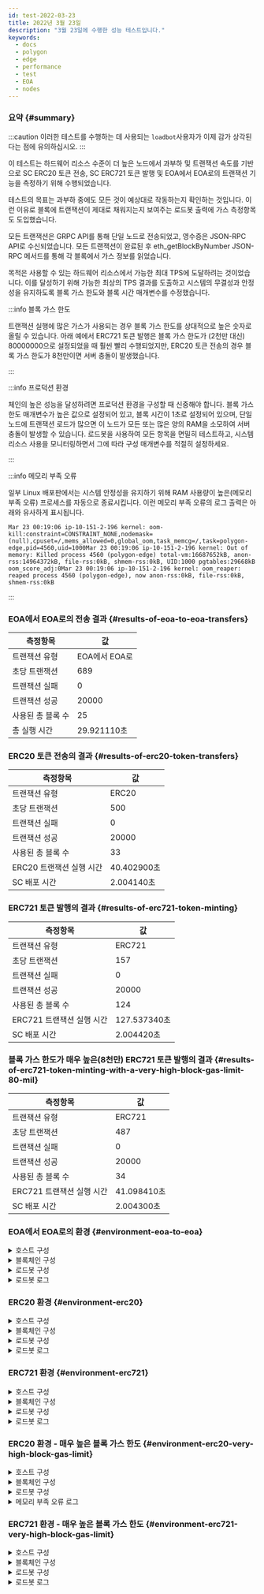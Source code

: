 ```yaml
---
id: test-2022-03-23
title: 2022년 3월 23일
description: "3월 23일에 수행한 성능 테스트입니다."
keywords:
  - docs
  - polygon
  - edge
  - performance
  - test
  - EOA
  - nodes
---
```


### 요약 {#summary}

:::caution
이러한 테스트를 수행하는 데 사용되는 `loadbot`사용자가 이제 감가 상각된다는 점에 유의하십시오.
:::

이 테스트는 하드웨어 리소스 수준이 더 높은 노드에서 과부하 및 트랜잭션 속도를 기반으로 SC ERC20 토큰 전송, SC ERC721 토큰 발행 및 EOA에서 EOA로의 트랜잭션 기능을 측정하기 위해 수행되었습니다.

테스트의 목표는 과부하 중에도 모든 것이 예상대로 작동하는지 확인하는 것입니다. 이런 이유로 블록에 트랜잭션이 제대로 채워지는지 보여주는 로드봇 출력에 가스 측정항목도 도입했습니다.

모든 트랜잭션은 GRPC API를 통해 단일 노드로 전송되었고, 영수증은 JSON-RPC API로 수신되었습니다. 모든 트랜잭션이 완료된 후 eth_getBlockByNumber JSON-RPC 메서드를 통해 각 블록에서 가스 정보를 읽었습니다.

목적은 사용할 수 있는 하드웨어 리소스에서 가능한 최대 TPS에 도달하려는 것이었습니다.
이를 달성하기 위해 가능한 최상의 TPS 결과를 도출하고 시스템의 무결성과 안정성을 유지하도록 블록 가스 한도와 블록 시간 매개변수를 수정했습니다.

:::info 블록 가스 한도

트랜잭션 실행에 많은 가스가 사용되는 경우 블록 가스 한도를 상대적으로 높은 숫자로 올릴 수 있습니다.
아래 예에서 ERC721 토큰 발행은 블록 가스 한도가 (2천만 대신) 80000000으로 설정되었을 때 훨씬 빨리 수행되었지만, ERC20 토큰 전송의 경우 블록 가스 한도가 8천만이면 서버 충돌이 발생했습니다.

:::

:::info 프로덕션 환경

체인의 높은 성능을 달성하려면 프로덕션 환경을 구성할 때 신중해야 합니다.
블록 가스 한도 매개변수가 높은 값으로 설정되어 있고, 블록 시간이 1초로 설정되어 있으며, 단일 노드에 트랜잭션 로드가 많으면 이 노드가 모든 또는 많은 양의 RAM을 소모하여 서버 충돌이 발생할 수 있습니다.
로드봇을 사용하여 모든 항목을 면밀히 테스트하고, 시스템 리소스 사용을 모니터링하면서 그에 따라 구성 매개변수를 적절히 설정하세요.

:::

:::info 메모리 부족 오류

일부 Linux 배포판에서는 시스템 안정성을 유지하기 위해 RAM 사용량이 높은(메모리 부족 오류) 프로세스를 자동으로 종료시킵니다.
이런 메모리 부족 오류의 로그 출력은 아래와 유사하게 표시됩니다.
```
Mar 23 00:19:06 ip-10-151-2-196 kernel: oom-kill:constraint=CONSTRAINT_NONE,nodemask=(null),cpuset=/,mems_allowed=0,global_oom,task_memcg=/,task=polygon-edge,pid=4560,uid=1000Mar 23 00:19:06 ip-10-151-2-196 kernel: Out of memory: Killed process 4560 (polygon-edge) total-vm:16687652kB, anon-rss:14964372kB, file-rss:0kB, shmem-rss:0kB, UID:1000 pgtables:29668kB oom_score_adj:0Mar 23 00:19:06 ip-10-151-2-196 kernel: oom_reaper: reaped process 4560 (polygon-edge), now anon-rss:0kB, file-rss:0kB, shmem-rss:0kB
```
:::

### EOA에서 EOA로의 전송 결과 {#results-of-eoa-to-eoa-transfers}
| 측정항목 | 값 |
| ------ | ----- |
| 트랜잭션 유형 | EOA에서 EOA로 |
| 초당 트랜잭션 | 689 |
| 트랜잭션 실패 | 0 |
| 트랜잭션 성공 | 20000 |
| 사용된 총 블록 수 | 25 |
| 총 실행 시간 | 29.921110초 |

### ERC20 토큰 전송의 결과 {#results-of-erc20-token-transfers}

| 측정항목 | 값 |
| ------ | ----- |
| 트랜잭션 유형 | ERC20 |
| 초당 트랜잭션 | 500 |
| 트랜잭션 실패 | 0 |
| 트랜잭션 성공 | 20000 |
| 사용된 총 블록 수 | 33 |
| ERC20 트랜잭션 실행 시간 | 40.402900초 |
| SC 배포 시간 | 2.004140초 |

### ERC721 토큰 발행의 결과 {#results-of-erc721-token-minting}

| 측정항목 | 값 |
| ------ | ----- |
| 트랜잭션 유형 | ERC721 |
| 초당 트랜잭션 | 157 |
| 트랜잭션 실패 | 0 |
| 트랜잭션 성공 | 20000 |
| 사용된 총 블록 수 | 124 |
| ERC721 트랜잭션 실행 시간 | 127.537340초 |
| SC 배포 시간 | 2.004420초 |


### 블록 가스 한도가 매우 높은(8천만) ERC721 토큰 발행의 결과 {#results-of-erc721-token-minting-with-a-very-high-block-gas-limit-80-mil}
| 측정항목 | 값 |
| ------ | ----- |
| 트랜잭션 유형 | ERC721 |
| 초당 트랜잭션 | 487 |
| 트랜잭션 실패 | 0 |
| 트랜잭션 성공 | 20000 |
| 사용된 총 블록 수 | 34 |
| ERC721 트랜잭션 실행 시간 | 41.098410초 |
| SC 배포 시간 | 2.004300초 |


### EOA에서 EOA로의 환경 {#environment-eoa-to-eoa}
<details>
  <summary>호스트 구성</summary>
  <div>
    <div>
        <table>
            <tr>
                <td>클라우드 제공업체</td>
                <td>AWS</td>
            </tr>
            <tr>
                <td>인스턴스 크기</td>
                <td>c5.2xlarge</td>
            </tr>
            <tr>
                <td>네트워킹</td>
                <td>비공개 서브넷</td>
            </tr>
            <tr>
                <td>운영체제</td>
                <td>Amazon Linux 2 AMI(HVM) - 커널 5.10</td>
            </tr>
            <tr>
                <td>파일 설명자 한도</td>
                <td>65535</td>
            </tr>
            <tr>
                <td>최대 사용자 프로세스</td>
                <td>65535</td>
            </tr>
        </table>
    </div>
    <br/>
  </div>
</details>

<details>
  <summary>블록체인 구성</summary>
  <div>
    <div>
        <table>
            <tr>
                <td>Polygon 엣지 버전</td>
                <td>개발 분기에 <a href="https://github.com/0xPolygon/polygon-edge/commit/06e11eac8da98c79c938fc53dda2da3318cfbe04">06e11eac8da98c79c938fc53dda2da3318cfbe04</a> 커밋</td>
            </tr>
            <tr>
                <td>검사기 노드</td>
                <td>4</td>
            </tr>
            <tr>
                <td>비 검사기 노드</td>
                <td>0</td>
            </tr>
            <tr>
                <td>합의</td>
                <td>IBFT PoA</td>
            </tr>
            <tr>
                <td>블록 시간</td>
                <td>1초</td>
            </tr>
            <tr>
                <td>블록 가스 한도</td>
                <td>20000000</td>
            </tr>
            <tr>
                <td>최대 슬롯</td>
                <td>1000000</td>
            </tr>
            <tr>
                <td>평균 블록 사용률</td>
                <td>84.00%</td>
            </tr>
        </table>
    </div>
    <br/>
  </div>
</details>

<details>
  <summary>로드봇 구성</summary>
  <div>
    <div>
        <table>
            <tr>
                <td>총 트랜잭션</td>
                <td>20000</td>
            </tr>
            <tr>
                <td>초당 전송된 트랜잭션</td>
                <td>689</td>
            </tr>
            <tr>
                <td>트랜잭션 유형</td>
                <td>EOA에서 EOA로의 전송</td>
            </tr>
        </table>
    </div>
    <br/>
  </div>
</details>

<details>
    <summary>로드봇 로그</summary>

    [COUNT DATA]
    Transactions submitted = 20000
    Transactions failed    = 0

    [APPROXIMATE TPS]
    Approximate number of transactions per second = 689

    [TURN AROUND DATA]
    Average transaction turn around = 5.685740s
    Fastest transaction turn around = 2.004480s
    Slowest transaction turn around = 9.013790s
    Total loadbot execution time    = 29.921110s

    [BLOCK DATA]
    Blocks required = 25

    Block #435 = 865 txns (18165000 gasUsed / 20000000 gasLimit) utilization = 90.83%
    Block #436 = 952 txns (19992000 gasUsed / 20000000 gasLimit) utilization = 99.96%
    Block #437 = 360 txns (7560000 gasUsed / 20000000 gasLimit) utilization  = 37.80%
    Block #438 = 952 txns (19992000 gasUsed / 20000000 gasLimit) utilization = 99.96%
    Block #439 = 952 txns (19992000 gasUsed / 20000000 gasLimit) utilization = 99.96%
    Block #440 = 952 txns (19992000 gasUsed / 20000000 gasLimit) utilization = 99.96%
    Block #442 = 952 txns (19992000 gasUsed / 20000000 gasLimit) utilization = 99.96%
    Block #443 = 952 txns (19992000 gasUsed / 20000000 gasLimit) utilization = 99.96%
    Block #444 = 952 txns (19992000 gasUsed / 20000000 gasLimit) utilization = 99.96%
    Block #445 = 157 txns (3297000 gasUsed / 20000000 gasLimit) utilization  = 16.48%
    Block #446 = 952 txns (19992000 gasUsed / 20000000 gasLimit) utilization = 99.96%
    Block #447 = 952 txns (19992000 gasUsed / 20000000 gasLimit) utilization = 99.96%
    Block #448 = 952 txns (19992000 gasUsed / 20000000 gasLimit) utilization = 99.96%
    Block #450 = 952 txns (19992000 gasUsed / 20000000 gasLimit) utilization = 99.96%
    Block #451 = 952 txns (19992000 gasUsed / 20000000 gasLimit) utilization = 99.96%
    Block #452 = 952 txns (19992000 gasUsed / 20000000 gasLimit) utilization = 99.96%
    Block #453 = 363 txns (7623000 gasUsed / 20000000 gasLimit) utilization  = 38.12%
    Block #454 = 952 txns (19992000 gasUsed / 20000000 gasLimit) utilization = 99.96%
    Block #455 = 952 txns (19992000 gasUsed / 20000000 gasLimit) utilization = 99.96%
    Block #456 = 952 txns (19992000 gasUsed / 20000000 gasLimit) utilization = 99.96%
    Block #458 = 952 txns (19992000 gasUsed / 20000000 gasLimit) utilization = 99.96%
    Block #459 = 952 txns (19992000 gasUsed / 20000000 gasLimit) utilization = 99.96%
    Block #460 = 952 txns (19992000 gasUsed / 20000000 gasLimit) utilization = 99.96%
    Block #461 = 16 txns (336000 gasUsed / 20000000 gasLimit) utilization    = 1.68%
    Block #462 = 151 txns (3171000 gasUsed / 20000000 gasLimit) utilization  = 15.86%

    [AVERAGE BLOCK UTILIZATION]
    Average utilization acorss all blocks = 84.00%
</details>

### ERC20 환경 {#environment-erc20}
<details>
  <summary>호스트 구성</summary>
  <div>
    <div>
        <table>
            <tr>
                <td>클라우드 제공업체</td>
                <td>AWS</td>
            </tr>
            <tr>
                <td>인스턴스 크기</td>
                <td>c5.2xlarge</td>
            </tr>
            <tr>
                <td>네트워킹</td>
                <td>비공개 서브넷</td>
            </tr>
            <tr>
                <td>운영체제</td>
                <td>Amazon Linux 2 AMI(HVM) - 커널 5.10</td>
            </tr>
            <tr>
                <td>파일 설명자 한도</td>
                <td>65535</td>
            </tr>
            <tr>
                <td>최대 사용자 프로세스</td>
                <td>65535</td>
            </tr>
        </table>
    </div>
    <br/>
  </div>
</details>

<details>
  <summary>블록체인 구성</summary>
  <div>
    <div>
        <table>
            <tr>
                <td>Polygon 엣지 버전</td>
                <td>개발 분기에 <a href="https://github.com/0xPolygon/polygon-edge/commit/06e11eac8da98c79c938fc53dda2da3318cfbe04">06e11eac8da98c79c938fc53dda2da3318cfbe04</a> 커밋</td>
            </tr>
            <tr>
                <td>검사기 노드</td>
                <td>4</td>
            </tr>
            <tr>
                <td>비 검사기 노드</td>
                <td>0</td>
            </tr>
            <tr>
                <td>합의</td>
                <td>IBFT PoA</td>
            </tr>
            <tr>
                <td>블록 시간</td>
                <td>1초</td>
            </tr>
            <tr>
                <td>블록 가스 한도</td>
                <td>20000000</td>
            </tr>
            <tr>
                <td>최대 슬롯</td>
                <td>1000000</td>
            </tr>
            <tr>
                <td>평균 블록 사용률</td>
                <td>88.38%</td>
            </tr>
        </table>
    </div>
    <br/>
  </div>
</details>

<details>
  <summary>로드봇 구성</summary>
  <div>
    <div>
        <table>
            <tr>
                <td>총 트랜잭션</td>
                <td>20000</td>
            </tr>
            <tr>
                <td>초당 전송된 트랜잭션</td>
                <td>500</td>
            </tr>
            <tr>
                <td>트랜잭션 유형</td>
                <td>ERC20에서 ERC20으로 전송</td>
            </tr>
        </table>
    </div>
    <br/>
  </div>
</details>

<details>
    <summary>로드봇 로그</summary>

    [COUNT DATA]
    Transactions submitted = 20000
    Transactions failed    = 0

    [APPROXIMATE TPS]
    Approximate number of transactions per second = 500

    [CONTRACT DEPLOYMENT DATA]
    Contract address     = 0xfCCb5bC1E2EdCcE6336f3C3112af488E9f7fFd45
    Total execution time = 2.004140s

    [CONTRACT BLOCK DATA]
    Blocks required = 1

    Block #643 = 1 txns (1055769 gasUsed / 20000000 gasLimit) utilization = 5.28%

    [TURN AROUND DATA]
    Average transaction turn around = 10.011350s
    Fastest transaction turn around = 2.005370s
    Slowest transaction turn around = 18.039780s
    Total loadbot execution time    = 40.402900s

    [BLOCK DATA]
    Blocks required = 33

    Block #645 = 684 txns (19962000 gasUsed / 20000000 gasLimit) utilization = 99.81%
    Block #646 = 685 txns (19976150 gasUsed / 20000000 gasLimit) utilization = 99.88%
    Block #647 = 685 txns (19976150 gasUsed / 20000000 gasLimit) utilization = 99.88%
    Block #648 = 685 txns (19976150 gasUsed / 20000000 gasLimit) utilization = 99.88%
    Block #650 = 685 txns (19976150 gasUsed / 20000000 gasLimit) utilization = 99.88%
    Block #651 = 685 txns (19976150 gasUsed / 20000000 gasLimit) utilization = 99.88%
    Block #652 = 685 txns (19976150 gasUsed / 20000000 gasLimit) utilization = 99.88%
    Block #653 = 1 txns (37550 gasUsed / 20000000 gasLimit) utilization      = 0.19%
    Block #654 = 685 txns (19976150 gasUsed / 20000000 gasLimit) utilization = 99.88%
    Block #655 = 685 txns (19976150 gasUsed / 20000000 gasLimit) utilization = 99.88%
    Block #656 = 685 txns (19976150 gasUsed / 20000000 gasLimit) utilization = 99.88%
    Block #657 = 200 txns (5838400 gasUsed / 20000000 gasLimit) utilization  = 29.19%
    Block #658 = 685 txns (19976150 gasUsed / 20000000 gasLimit) utilization = 99.88%
    Block #659 = 685 txns (19976150 gasUsed / 20000000 gasLimit) utilization = 99.88%
    Block #660 = 685 txns (19976150 gasUsed / 20000000 gasLimit) utilization = 99.88%
    Block #661 = 200 txns (5838400 gasUsed / 20000000 gasLimit) utilization  = 29.19%
    Block #662 = 685 txns (19976150 gasUsed / 20000000 gasLimit) utilization = 99.88%
    Block #663 = 685 txns (19976150 gasUsed / 20000000 gasLimit) utilization = 99.88%
    Block #664 = 685 txns (19976150 gasUsed / 20000000 gasLimit) utilization = 99.88%
    Block #666 = 685 txns (19976150 gasUsed / 20000000 gasLimit) utilization = 99.88%
    Block #667 = 685 txns (19976150 gasUsed / 20000000 gasLimit) utilization = 99.88%
    Block #668 = 685 txns (19976150 gasUsed / 20000000 gasLimit) utilization = 99.88%
    Block #669 = 414 txns (12076500 gasUsed / 20000000 gasLimit) utilization = 60.38%
    Block #670 = 685 txns (19976150 gasUsed / 20000000 gasLimit) utilization = 99.88%
    Block #671 = 685 txns (19976150 gasUsed / 20000000 gasLimit) utilization = 99.88%
    Block #672 = 685 txns (19976150 gasUsed / 20000000 gasLimit) utilization = 99.88%
    Block #673 = 46 txns (1349300 gasUsed / 20000000 gasLimit) utilization   = 6.75%
    Block #674 = 685 txns (19976150 gasUsed / 20000000 gasLimit) utilization = 99.88%
    Block #675 = 685 txns (19976150 gasUsed / 20000000 gasLimit) utilization = 99.88%
    Block #676 = 685 txns (19976150 gasUsed / 20000000 gasLimit) utilization = 99.88%
    Block #678 = 685 txns (19976150 gasUsed / 20000000 gasLimit) utilization = 99.88%
    Block #679 = 685 txns (19976150 gasUsed / 20000000 gasLimit) utilization = 99.88%
    Block #680 = 645 txns (18810150 gasUsed / 20000000 gasLimit) utilization = 94.05%

    [AVERAGE BLOCK UTILIZATION]
    Average utilization acorss all blocks = 88.38%

</details>

### ERC721 환경 {#environment-erc721}
<details>
  <summary>호스트 구성</summary>
  <div>
    <div>
        <table>
            <tr>
                <td>클라우드 제공업체</td>
                <td>AWS</td>
            </tr>
            <tr>
                <td>인스턴스 크기</td>
                <td>c5.2xlarge</td>
            </tr>
            <tr>
                <td>네트워킹</td>
                <td>비공개 서브넷</td>
            </tr>
            <tr>
                <td>운영체제</td>
                <td>Amazon Linux 2 AMI(HVM) - 커널 5.10</td>
            </tr>
            <tr>
                <td>파일 설명자 한도</td>
                <td>65535</td>
            </tr>
            <tr>
                <td>최대 사용자 프로세스</td>
                <td>65535</td>
            </tr>
        </table>
    </div>
    <br/>
  </div>
</details>

<details>
  <summary>블록체인 구성</summary>
  <div>
    <div>
        <table>
            <tr>
                <td>Polygon 엣지 버전</td>
                <td>개발 분기에 <a href="https://github.com/0xPolygon/polygon-edge/commit/06e11eac8da98c79c938fc53dda2da3318cfbe04">06e11eac8da98c79c938fc53dda2da3318cfbe04</a> 커밋</td>
            </tr>
            <tr>
                <td>검사기 노드</td>
                <td>4</td>
            </tr>
            <tr>
                <td>비 검사기 노드</td>
                <td>0</td>
            </tr>
            <tr>
                <td>합의</td>
                <td>IBFT PoA</td>
            </tr>
            <tr>
                <td>블록 시간</td>
                <td>1초</td>
            </tr>
            <tr>
                <td>블록 가스 한도</td>
                <td>20000000</td>
            </tr>
            <tr>
                <td>최대 슬롯</td>
                <td>1000000</td>
            </tr>
            <tr>
                <td>평균 블록 사용률</td>
                <td>92.90%</td>
            </tr>
        </table>
    </div>
    <br/>
  </div>
</details>

<details>
  <summary>로드봇 구성</summary>
  <div>
    <div>
        <table>
            <tr>
                <td>총 트랜잭션</td>
                <td>20000</td>
            </tr>
            <tr>
                <td>초당 전송된 트랜잭션</td>
                <td>157</td>
            </tr>
            <tr>
                <td>트랜잭션 유형</td>
                <td>ERC721 토큰 발행</td>
            </tr>
        </table>
    </div>
    <br/>
  </div>
</details>

<details>
    <summary>로드봇 로그</summary>

    [COUNT DATA]
    Transactions submitted = 20000
    Transactions failed    = 0

    [APPROXIMATE TPS]
    Approximate number of transactions per second = 157

    [CONTRACT DEPLOYMENT DATA]
    Contract address     = 0x04D4F76817D951fc15E08392cBB056B50fea64aa
    Total execution time = 2.004420s

    [CONTRACT BLOCK DATA]
    Blocks required = 1

    Block #1173 = 1 txns (2528760 gasUsed / 20000000 gasLimit) utilization = 12.64%

    [TURN AROUND DATA]
    Average transaction turn around = 53.282990s
    Fastest transaction turn around = 2.003130s
    Slowest transaction turn around = 105.151960s
    Total loadbot execution time    = 127.537340s

    [BLOCK DATA]
    Blocks required = 124

    Block #1175 = 173 txns (19958658 gasUsed / 20000000 gasLimit) utilization = 99.79%
    Block #1176 = 173 txns (19928658 gasUsed / 20000000 gasLimit) utilization = 99.64%
    Block #1177 = 173 txns (19928658 gasUsed / 20000000 gasLimit) utilization = 99.64%
    Block #1178 = 173 txns (19928658 gasUsed / 20000000 gasLimit) utilization = 99.64%
    Block #1179 = 173 txns (19928658 gasUsed / 20000000 gasLimit) utilization = 99.64%
    Block #1180 = 173 txns (19928658 gasUsed / 20000000 gasLimit) utilization = 99.64%
    Block #1181 = 173 txns (19928658 gasUsed / 20000000 gasLimit) utilization = 99.64%
    Block #1182 = 173 txns (19928658 gasUsed / 20000000 gasLimit) utilization = 99.64%
    Block #1183 = 173 txns (19928658 gasUsed / 20000000 gasLimit) utilization = 99.64%
    Block #1184 = 173 txns (19928658 gasUsed / 20000000 gasLimit) utilization = 99.64%
    Block #1185 = 173 txns (19928658 gasUsed / 20000000 gasLimit) utilization = 99.64%
    Block #1186 = 173 txns (19928658 gasUsed / 20000000 gasLimit) utilization = 99.64%
    Block #1187 = 173 txns (19928658 gasUsed / 20000000 gasLimit) utilization = 99.64%
    Block #1188 = 173 txns (19928658 gasUsed / 20000000 gasLimit) utilization = 99.64%
    Block #1189 = 173 txns (19928658 gasUsed / 20000000 gasLimit) utilization = 99.64%
    Block #1190 = 173 txns (19928658 gasUsed / 20000000 gasLimit) utilization = 99.64%
    Block #1191 = 173 txns (19928658 gasUsed / 20000000 gasLimit) utilization = 99.64%
    Block #1192 = 47 txns (5420262 gasUsed / 20000000 gasLimit) utilization   = 27.10%
    Block #1193 = 173 txns (19928658 gasUsed / 20000000 gasLimit) utilization = 99.64%
    Block #1194 = 173 txns (19928658 gasUsed / 20000000 gasLimit) utilization = 99.64%
    Block #1195 = 173 txns (19928658 gasUsed / 20000000 gasLimit) utilization = 99.64%
    Block #1196 = 173 txns (19928658 gasUsed / 20000000 gasLimit) utilization = 99.64%
    Block #1197 = 173 txns (19928658 gasUsed / 20000000 gasLimit) utilization = 99.64%
    Block #1198 = 173 txns (19928658 gasUsed / 20000000 gasLimit) utilization = 99.64%
    Block #1199 = 173 txns (19928658 gasUsed / 20000000 gasLimit) utilization = 99.64%
    Block #1200 = 173 txns (19928658 gasUsed / 20000000 gasLimit) utilization = 99.64%
    Block #1201 = 173 txns (19928658 gasUsed / 20000000 gasLimit) utilization = 99.64%
    Block #1202 = 173 txns (19928658 gasUsed / 20000000 gasLimit) utilization = 99.64%
    Block #1203 = 173 txns (19928658 gasUsed / 20000000 gasLimit) utilization = 99.64%
    Block #1204 = 45 txns (5189970 gasUsed / 20000000 gasLimit) utilization   = 25.95%
    Block #1205 = 173 txns (19928658 gasUsed / 20000000 gasLimit) utilization = 99.64%
    Block #1206 = 173 txns (19928658 gasUsed / 20000000 gasLimit) utilization = 99.64%
    Block #1207 = 173 txns (19928658 gasUsed / 20000000 gasLimit) utilization = 99.64%
    Block #1208 = 59 txns (6802014 gasUsed / 20000000 gasLimit) utilization   = 34.01%
    Block #1209 = 173 txns (19928658 gasUsed / 20000000 gasLimit) utilization = 99.64%
    Block #1210 = 173 txns (19928658 gasUsed / 20000000 gasLimit) utilization = 99.64%
    Block #1211 = 173 txns (19928658 gasUsed / 20000000 gasLimit) utilization = 99.64%
    Block #1212 = 173 txns (19928658 gasUsed / 20000000 gasLimit) utilization = 99.64%
    Block #1213 = 173 txns (19928658 gasUsed / 20000000 gasLimit) utilization = 99.64%
    Block #1214 = 173 txns (19928658 gasUsed / 20000000 gasLimit) utilization = 99.64%
    Block #1215 = 173 txns (19928658 gasUsed / 20000000 gasLimit) utilization = 99.64%
    Block #1216 = 42 txns (4844532 gasUsed / 20000000 gasLimit) utilization   = 24.22%
    Block #1217 = 173 txns (19928658 gasUsed / 20000000 gasLimit) utilization = 99.64%
    Block #1218 = 173 txns (19928658 gasUsed / 20000000 gasLimit) utilization = 99.64%
    Block #1219 = 173 txns (19928658 gasUsed / 20000000 gasLimit) utilization = 99.64%
    Block #1220 = 173 txns (19928658 gasUsed / 20000000 gasLimit) utilization = 99.64%
    Block #1221 = 173 txns (19928658 gasUsed / 20000000 gasLimit) utilization = 99.64%
    Block #1222 = 173 txns (19928658 gasUsed / 20000000 gasLimit) utilization = 99.64%
    Block #1223 = 173 txns (19928658 gasUsed / 20000000 gasLimit) utilization = 99.64%
    Block #1224 = 26 txns (3002196 gasUsed / 20000000 gasLimit) utilization   = 15.01%
    Block #1225 = 173 txns (19928658 gasUsed / 20000000 gasLimit) utilization = 99.64%
    Block #1226 = 173 txns (19928658 gasUsed / 20000000 gasLimit) utilization = 99.64%
    Block #1227 = 173 txns (19928658 gasUsed / 20000000 gasLimit) utilization = 99.64%
    Block #1228 = 173 txns (19928658 gasUsed / 20000000 gasLimit) utilization = 99.64%
    Block #1229 = 173 txns (19928658 gasUsed / 20000000 gasLimit) utilization = 99.64%
    Block #1230 = 173 txns (19928658 gasUsed / 20000000 gasLimit) utilization = 99.64%
    Block #1231 = 173 txns (19928658 gasUsed / 20000000 gasLimit) utilization = 99.64%
    Block #1232 = 76 txns (8759496 gasUsed / 20000000 gasLimit) utilization   = 43.80%
    Block #1233 = 173 txns (19928658 gasUsed / 20000000 gasLimit) utilization = 99.64%
    Block #1234 = 173 txns (19928658 gasUsed / 20000000 gasLimit) utilization = 99.64%
    Block #1235 = 173 txns (19928658 gasUsed / 20000000 gasLimit) utilization = 99.64%
    Block #1236 = 90 txns (10371540 gasUsed / 20000000 gasLimit) utilization  = 51.86%
    Block #1237 = 173 txns (19928658 gasUsed / 20000000 gasLimit) utilization = 99.64%
    Block #1238 = 173 txns (19928658 gasUsed / 20000000 gasLimit) utilization = 99.64%
    Block #1239 = 173 txns (19928658 gasUsed / 20000000 gasLimit) utilization = 99.64%
    Block #1240 = 173 txns (19928658 gasUsed / 20000000 gasLimit) utilization = 99.64%
    Block #1241 = 173 txns (19928658 gasUsed / 20000000 gasLimit) utilization = 99.64%
    Block #1242 = 173 txns (19928658 gasUsed / 20000000 gasLimit) utilization = 99.64%
    Block #1243 = 173 txns (19928658 gasUsed / 20000000 gasLimit) utilization = 99.64%
    Block #1244 = 173 txns (19928658 gasUsed / 20000000 gasLimit) utilization = 99.64%
    Block #1245 = 173 txns (19928658 gasUsed / 20000000 gasLimit) utilization = 99.64%
    Block #1246 = 173 txns (19928658 gasUsed / 20000000 gasLimit) utilization = 99.64%
    Block #1247 = 173 txns (19928658 gasUsed / 20000000 gasLimit) utilization = 99.64%
    Block #1248 = 173 txns (19928658 gasUsed / 20000000 gasLimit) utilization = 99.64%
    Block #1249 = 173 txns (19928658 gasUsed / 20000000 gasLimit) utilization = 99.64%
    Block #1250 = 173 txns (19928658 gasUsed / 20000000 gasLimit) utilization = 99.64%
    Block #1251 = 173 txns (19928658 gasUsed / 20000000 gasLimit) utilization = 99.64%
    Block #1252 = 173 txns (19928658 gasUsed / 20000000 gasLimit) utilization = 99.64%
    Block #1253 = 173 txns (19928658 gasUsed / 20000000 gasLimit) utilization = 99.64%
    Block #1254 = 173 txns (19928658 gasUsed / 20000000 gasLimit) utilization = 99.64%
    Block #1255 = 173 txns (19928658 gasUsed / 20000000 gasLimit) utilization = 99.64%
    Block #1256 = 173 txns (19928658 gasUsed / 20000000 gasLimit) utilization = 99.64%
    Block #1257 = 173 txns (19928658 gasUsed / 20000000 gasLimit) utilization = 99.64%
    Block #1258 = 173 txns (19928658 gasUsed / 20000000 gasLimit) utilization = 99.64%
    Block #1259 = 173 txns (19928658 gasUsed / 20000000 gasLimit) utilization = 99.64%
    Block #1260 = 99 txns (11407854 gasUsed / 20000000 gasLimit) utilization  = 57.04%
    Block #1261 = 173 txns (19928658 gasUsed / 20000000 gasLimit) utilization = 99.64%
    Block #1262 = 173 txns (19928658 gasUsed / 20000000 gasLimit) utilization = 99.64%
    Block #1263 = 173 txns (19928658 gasUsed / 20000000 gasLimit) utilization = 99.64%
    Block #1264 = 173 txns (19928658 gasUsed / 20000000 gasLimit) utilization = 99.64%
    Block #1265 = 173 txns (19928658 gasUsed / 20000000 gasLimit) utilization = 99.64%
    Block #1266 = 173 txns (19928658 gasUsed / 20000000 gasLimit) utilization = 99.64%
    Block #1267 = 173 txns (19928658 gasUsed / 20000000 gasLimit) utilization = 99.64%
    Block #1268 = 18 txns (2081028 gasUsed / 20000000 gasLimit) utilization   = 10.41%
    Block #1269 = 173 txns (19928658 gasUsed / 20000000 gasLimit) utilization = 99.64%
    Block #1270 = 173 txns (19928658 gasUsed / 20000000 gasLimit) utilization = 99.64%
    Block #1271 = 173 txns (19928658 gasUsed / 20000000 gasLimit) utilization = 99.64%
    Block #1272 = 173 txns (19928658 gasUsed / 20000000 gasLimit) utilization = 99.64%
    Block #1273 = 173 txns (19928658 gasUsed / 20000000 gasLimit) utilization = 99.64%
    Block #1274 = 173 txns (19928658 gasUsed / 20000000 gasLimit) utilization = 99.64%
    Block #1275 = 173 txns (19928658 gasUsed / 20000000 gasLimit) utilization = 99.64%
    Block #1276 = 173 txns (19928658 gasUsed / 20000000 gasLimit) utilization = 99.64%
    Block #1277 = 173 txns (19928658 gasUsed / 20000000 gasLimit) utilization = 99.64%
    Block #1278 = 173 txns (19928658 gasUsed / 20000000 gasLimit) utilization = 99.64%
    Block #1279 = 173 txns (19928658 gasUsed / 20000000 gasLimit) utilization = 99.64%
    Block #1280 = 173 txns (19928658 gasUsed / 20000000 gasLimit) utilization = 99.64%
    Block #1281 = 173 txns (19928658 gasUsed / 20000000 gasLimit) utilization = 99.64%
    Block #1282 = 173 txns (19928658 gasUsed / 20000000 gasLimit) utilization = 99.64%
    Block #1283 = 173 txns (19928658 gasUsed / 20000000 gasLimit) utilization = 99.64%
    Block #1284 = 173 txns (19928658 gasUsed / 20000000 gasLimit) utilization = 99.64%
    Block #1285 = 173 txns (19928658 gasUsed / 20000000 gasLimit) utilization = 99.64%
    Block #1286 = 173 txns (19928658 gasUsed / 20000000 gasLimit) utilization = 99.64%
    Block #1287 = 173 txns (19928658 gasUsed / 20000000 gasLimit) utilization = 99.64%
    Block #1288 = 78 txns (8989788 gasUsed / 20000000 gasLimit) utilization   = 44.95%
    Block #1289 = 173 txns (19928658 gasUsed / 20000000 gasLimit) utilization = 99.64%
    Block #1290 = 173 txns (19928658 gasUsed / 20000000 gasLimit) utilization = 99.64%
    Block #1291 = 173 txns (19928658 gasUsed / 20000000 gasLimit) utilization = 99.64%
    Block #1292 = 173 txns (19928658 gasUsed / 20000000 gasLimit) utilization = 99.64%
    Block #1293 = 173 txns (19928658 gasUsed / 20000000 gasLimit) utilization = 99.64%
    Block #1294 = 173 txns (19928658 gasUsed / 20000000 gasLimit) utilization = 99.64%
    Block #1295 = 173 txns (19928658 gasUsed / 20000000 gasLimit) utilization = 99.64%
    Block #1296 = 30 txns (3462780 gasUsed / 20000000 gasLimit) utilization   = 17.31%
    Block #1297 = 173 txns (19928658 gasUsed / 20000000 gasLimit) utilization = 99.64%
    Block #1298 = 14 txns (1620444 gasUsed / 20000000 gasLimit) utilization   = 8.10%

    [AVERAGE BLOCK UTILIZATION]
    Average utilization acorss all blocks = 92.90%

</details>

### ERC20 환경 - 매우 높은 블록 가스 한도 {#environment-erc20-very-high-block-gas-limit}
<details>
  <summary>호스트 구성</summary>
  <div>
    <div>
        <table>
            <tr>
                <td>클라우드 제공업체</td>
                <td>AWS</td>
            </tr>
            <tr>
                <td>인스턴스 크기</td>
                <td>c5.2xlarge</td>
            </tr>
            <tr>
                <td>네트워킹</td>
                <td>비공개 서브넷</td>
            </tr>
            <tr>
                <td>운영체제</td>
                <td>Amazon Linux 2 AMI(HVM) - 커널 5.10</td>
            </tr>
            <tr>
                <td>파일 설명자 한도</td>
                <td>65535</td>
            </tr>
            <tr>
                <td>최대 사용자 프로세스</td>
                <td>65535</td>
            </tr>
        </table>
    </div>
    <br/>
  </div>
</details>

<details>
  <summary>블록체인 구성</summary>
  <div>
    <div>
        <table>
            <tr>
                <td>Polygon 엣지 버전</td>
                <td>개발 분기에 <a href="https://github.com/0xPolygon/polygon-edge/commit/06e11eac8da98c79c938fc53dda2da3318cfbe04">06e11eac8da98c79c938fc53dda2da3318cfbe04</a> 커밋</td>
            </tr>
            <tr>
                <td>검사기 노드</td>
                <td>4</td>
            </tr>
            <tr>
                <td>비 검사기 노드</td>
                <td>0</td>
            </tr>
            <tr>
                <td>합의</td>
                <td>IBFT PoA</td>
            </tr>
            <tr>
                <td>블록 시간</td>
                <td>1초</td>
            </tr>
            <tr>
                <td>블록 가스 한도</td>
                <td>80000000</td>
            </tr>
            <tr>
                <td>최대 슬롯</td>
                <td>1000000</td>
            </tr>
            <tr>
                <td>평균 블록 사용률</td>
                <td>---</td>
            </tr>
        </table>
    </div>
    <br/>
  </div>
</details>

<details>
  <summary>로드봇 구성</summary>
  <div>
    <div>
        <table>
            <tr>
                <td>총 트랜잭션</td>
                <td>20000</td>
            </tr>
            <tr>
                <td>초당 전송된 트랜잭션</td>
                <td>---</td>
            </tr>
            <tr>
                <td>트랜잭션 유형</td>
                <td>ERC20에서 ERC20으로 전송</td>
            </tr>
        </table>
    </div>
    <br/>
  </div>
</details>

<details>
    <summary>메모리 부족 오류 로그</summary>

    Mar 23 00:19:06 ip-10-151-2-196 kernel: oom-kill:constraint=CONSTRAINT_NONE,nodemask=(null),cpuset=/,mems_allowed=0,global_oom,task_memcg=/,task=polygon-edge,pid=4560,uid=1000
    Mar 23 00:19:06 ip-10-151-2-196 kernel: Out of memory: Killed process 4560 (polygon-edge) total-vm:16687652kB, anon-rss:14964372kB, file-rss:0kB, shmem-rss:0kB, UID:1000 pgtables:29668kB oom_score_adj:0
    Mar 23 00:19:06 ip-10-151-2-196 kernel: oom_reaper: reaped process 4560 (polygon-edge), now anon-rss:0kB, file-rss:0kB, shmem-rss:0kB   

</details>

### ERC721 환경 - 매우 높은 블록 가스 한도 {#environment-erc721-very-high-block-gas-limit}
<details>
  <summary>호스트 구성</summary>
  <div>
    <div>
        <table>
            <tr>
                <td>클라우드 제공업체</td>
                <td>AWS</td>
            </tr>
            <tr>
                <td>인스턴스 크기</td>
                <td>c5.2xlarge</td>
            </tr>
            <tr>
                <td>네트워킹</td>
                <td>비공개 서브넷</td>
            </tr>
            <tr>
                <td>운영체제</td>
                <td>Amazon Linux 2 AMI(HVM) - 커널 5.10</td>
            </tr>
            <tr>
                <td>파일 설명자 한도</td>
                <td>65535</td>
            </tr>
            <tr>
                <td>최대 사용자 프로세스</td>
                <td>65535</td>
            </tr>
        </table>
    </div>
    <br/>
  </div>
</details>

<details>
  <summary>블록체인 구성</summary>
  <div>
    <div>
        <table>
            <tr>
                <td>Polygon 엣지 버전</td>
                <td>개발 분기에 <a href="https://github.com/0xPolygon/polygon-edge/commit/06e11eac8da98c79c938fc53dda2da3318cfbe04">06e11eac8da98c79c938fc53dda2da3318cfbe04</a> 커밋</td>
            </tr>
            <tr>
                <td>검사기 노드</td>
                <td>4</td>
            </tr>
            <tr>
                <td>비 검사기 노드</td>
                <td>0</td>
            </tr>
            <tr>
                <td>합의</td>
                <td>IBFT PoA</td>
            </tr>
            <tr>
                <td>블록 시간</td>
                <td>1초</td>
            </tr>
            <tr>
                <td>블록 가스 한도</td>
                <td>80000000</td>
            </tr>
            <tr>
                <td>최대 슬롯</td>
                <td>1000000</td>
            </tr>
            <tr>
                <td>평균 블록 사용률</td>
                <td>84.68%</td>
            </tr>
        </table>
    </div>
    <br/>
  </div>
</details>

<details>
  <summary>로드봇 구성</summary>
  <div>
    <div>
        <table>
            <tr>
                <td>총 트랜잭션</td>
                <td>20000</td>
            </tr>
            <tr>
                <td>초당 전송된 트랜잭션</td>
                <td>487</td>
            </tr>
            <tr>
                <td>트랜잭션 유형</td>
                <td>ERC721 토큰 발행</td>
            </tr>
        </table>
    </div>
    <br/>
  </div>
</details>

<details>
    <summary>로드봇 로그</summary>

    [COUNT DATA]
    Transactions submitted = 20000
    Transactions failed    = 0

    [APPROXIMATE TPS]
    Approximate number of transactions per second = 487

    [CONTRACT DEPLOYMENT DATA]
    Contract address     = 0x4Ceff7F2f9fC9f150a42AfcabceEDABeB723E56f
    Total execution time = 2.004300s

    [CONTRACT BLOCK DATA]
    Blocks required = 1

    Block #17 = 1 txns (2528760 gasUsed / 80000000 gasLimit) utilization = 3.16%

    [TURN AROUND DATA]
    Average transaction turn around = 9.621830s
    Fastest transaction turn around = 2.006890s
    Slowest transaction turn around = 18.106630s
    Total loadbot execution time    = 41.098410s

    [BLOCK DATA]
    Blocks required = 34

    Block #19 = 694 txns (79949724 gasUsed / 80000000 gasLimit) utilization = 99.94%
    Block #20 = 694 txns (79919724 gasUsed / 80000000 gasLimit) utilization = 99.90%
    Block #21 = 694 txns (79919724 gasUsed / 80000000 gasLimit) utilization = 99.90%
    Block #22 = 694 txns (79919724 gasUsed / 80000000 gasLimit) utilization = 99.90%
    Block #23 = 694 txns (79919724 gasUsed / 80000000 gasLimit) utilization = 99.90%
    Block #24 = 694 txns (79919724 gasUsed / 80000000 gasLimit) utilization = 99.90%
    Block #25 = 150 txns (17280300 gasUsed / 80000000 gasLimit) utilization = 21.60%
    Block #26 = 694 txns (79919724 gasUsed / 80000000 gasLimit) utilization = 99.90%
    Block #27 = 694 txns (79919724 gasUsed / 80000000 gasLimit) utilization = 99.90%
    Block #28 = 694 txns (79919724 gasUsed / 80000000 gasLimit) utilization = 99.90%
    Block #29 = 25 txns (2887050 gasUsed / 80000000 gasLimit) utilization   = 3.61%
    Block #30 = 694 txns (79919724 gasUsed / 80000000 gasLimit) utilization = 99.90%
    Block #31 = 694 txns (79919724 gasUsed / 80000000 gasLimit) utilization = 99.90%
    Block #32 = 694 txns (79919724 gasUsed / 80000000 gasLimit) utilization = 99.90%
    Block #34 = 694 txns (79919724 gasUsed / 80000000 gasLimit) utilization = 99.90%
    Block #35 = 694 txns (79919724 gasUsed / 80000000 gasLimit) utilization = 99.90%
    Block #36 = 694 txns (79919724 gasUsed / 80000000 gasLimit) utilization = 99.90%
    Block #38 = 694 txns (79919724 gasUsed / 80000000 gasLimit) utilization = 99.90%
    Block #39 = 694 txns (79919724 gasUsed / 80000000 gasLimit) utilization = 99.90%
    Block #40 = 694 txns (79919724 gasUsed / 80000000 gasLimit) utilization = 99.90%
    Block #41 = 132 txns (15207672 gasUsed / 80000000 gasLimit) utilization = 19.01%
    Block #42 = 694 txns (79919724 gasUsed / 80000000 gasLimit) utilization = 99.90%
    Block #43 = 694 txns (79919724 gasUsed / 80000000 gasLimit) utilization = 99.90%
    Block #44 = 694 txns (79919724 gasUsed / 80000000 gasLimit) utilization = 99.90%
    Block #45 = 74 txns (8529204 gasUsed / 80000000 gasLimit) utilization   = 10.66%
    Block #46 = 694 txns (79919724 gasUsed / 80000000 gasLimit) utilization = 99.90%
    Block #47 = 694 txns (79919724 gasUsed / 80000000 gasLimit) utilization = 99.90%
    Block #48 = 694 txns (79919724 gasUsed / 80000000 gasLimit) utilization = 99.90%
    Block #50 = 694 txns (79919724 gasUsed / 80000000 gasLimit) utilization = 99.90%
    Block #51 = 694 txns (79919724 gasUsed / 80000000 gasLimit) utilization = 99.90%
    Block #52 = 694 txns (79919724 gasUsed / 80000000 gasLimit) utilization = 99.90%
    Block #53 = 5 txns (584130 gasUsed / 80000000 gasLimit) utilization     = 0.73%
    Block #54 = 694 txns (79919724 gasUsed / 80000000 gasLimit) utilization = 99.90%
    Block #55 = 182 txns (20964972 gasUsed / 80000000 gasLimit) utilization = 26.21%

    [AVERAGE BLOCK UTILIZATION]
    Average utilization acorss all blocks = 84.68%

</details>
